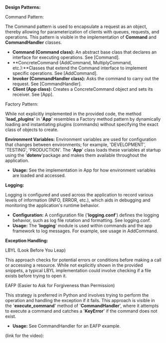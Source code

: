 **Design Patterns:**

Command Pattern:

The Command pattern is used to encapsulate a request as an object, thereby allowing for parameterization of clients with queues, requests, and operations. This pattern is visible in the implementation of **Command** and **CommandHandler** classes.

- **Command (Command class):** An abstract base class that declares an interface for executing operations. See [Command].
- **ConcreteCommand (AddCommand, MultiplyCommand, etc.):**Classes that extend the Command interface to implement specific operations. See [AddCommand].
- **Invoker (CommandHandler class):** Asks the command to carry out the request. See [CommandHandler].
- **Client (App class):** Creates a ConcreteCommand object and sets its receiver. See [App].

Factory Pattern:

While not explicitly implemented in the provided code, the method '**load_plugins**' in '**App**' resembles a Factory method pattern by dynamically loading and instantiating plugins (commands) without specifying the exact class of objects to create.

**Environment Variables:**
Environment variables are used for configuration that changes between environments; for example, 'DEVELOPMENT', 'TESTING', 'PRODUCTION'. The '**App**' class loads these variables at startup using the '**dotenv**'package and makes them available throughout the application.

- **Usage:** See the implementation in App for how environment variables are loaded and accessed.

**Logging:**

Logging is configured and used across the application to record various levels of information (INFO, ERROR, etc.), which aids in debugging and monitoring the application's runtime behavior.

- **Configuration:** A configuration file ('**logging.conf**') defines the logging behavior, such as log file rotation and formatting. See logging.conf.
- **Usage:** The '**logging**' module is used within commands and the app framework to log messages. For example, see usage in AddCommand.

**Exception Handling:**

LBYL (Look Before You Leap)

This approach checks for potential errors or conditions before making a call or accessing a resource. While not explicitly shown in the provided snippets, a typical LBYL implementation could involve checking if a file exists before trying to open it.

EAFP (Easier to Ask for Forgiveness than Permission)

This strategy is preferred in Python and involves trying to perform the operation and handling the exception if it fails. This approach is visible in the '**execute_command**' method of '**CommandHandler**', where it attempts to execute a command and catches a '**KeyError**' if the command does not exist.

- **Usage:** See CommandHandler for an EAFP example.

(link for the video):